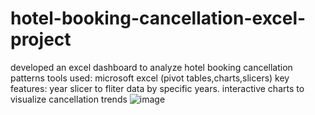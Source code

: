 # hotel-booking-cancellation-excel-project
developed an excel dashboard to analyze hotel booking cancellation patterns
tools used: microsoft excel (pivot tables,charts,slicers)
key features: year slicer to fliter data by specific years. 
interactive charts to visualize cancellation trends 
![image](https://github.com/durvank7/hotel-booking-cancellation-excel-project/assets/174775512/ce6ee844-661a-4003-9734-046da09f28c5)
